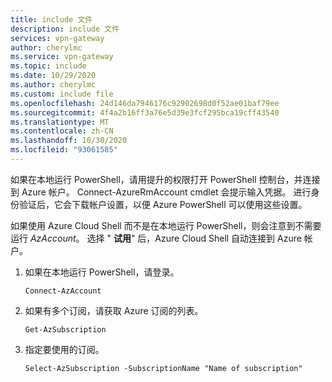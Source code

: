 ```yaml
---
title: include 文件
description: include 文件
services: vpn-gateway
author: cherylmc
ms.service: vpn-gateway
ms.topic: include
ms.date: 10/29/2020
ms.author: cherylmc
ms.custom: include file
ms.openlocfilehash: 24d146da7946176c92902698d0f52ae01baf79ee
ms.sourcegitcommit: 4f4a2b16ff3a76e5d39e3fcf295bca19cff43540
ms.translationtype: MT
ms.contentlocale: zh-CN
ms.lasthandoff: 10/30/2020
ms.locfileid: "93061585"
---
```

如果在本地运行 PowerShell，请用提升的权限打开 PowerShell 控制台，并连接到 Azure 帐户。 Connect-AzureRmAccount cmdlet 会提示输入凭据。 进行身份验证后，它会下载帐户设置，以便 Azure PowerShell 可以使用这些设置。

如果使用 Azure Cloud Shell 而不是在本地运行 PowerShell，则会注意到不需要运行 *AzAccount*。 选择 " **试用**" 后，Azure Cloud Shell 自动连接到 Azure 帐户。

1. 如果在本地运行 PowerShell，请登录。

   ```azurepowershell
   Connect-AzAccount
   ```

1. 如果有多个订阅，请获取 Azure 订阅的列表。

   ```azurepowershell-interactive
   Get-AzSubscription
   ```

1. 指定要使用的订阅。

   ```azurepowershell-interactive
   Select-AzSubscription -SubscriptionName "Name of subscription"
   ```
